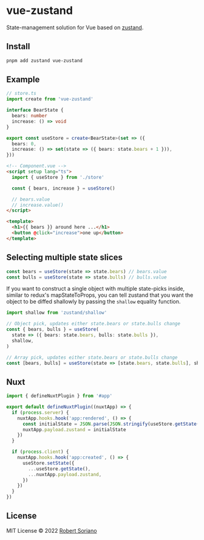 # vue-zustand

State-management solution for Vue based on [zustand](https://github.com/pmndrs/zustand).

## Install

```sh
pnpm add zustand vue-zustand
```

## Example

```ts
// store.ts
import create from 'vue-zustand'

interface BearState {
  bears: number
  increase: () => void
}

export const useStore = create<BearState>(set => ({
  bears: 0,
  increase: () => set(state => ({ bears: state.bears + 1 })),
}))
```

```html
<!-- Component.vue -->
<script setup lang="ts">
  import { useStore } from './store'

  const { bears, increase } = useStore()

  // bears.value
  // increase.value()
</script>

<template>
  <h1>{{ bears }} around here ...</h1>
  <button @click="increase">one up</button>
</template>
```

## Selecting multiple state slices

```ts
const bears = useStore(state => state.bears) // bears.value
const bulls = useStore(state => state.bulls) // bulls.value
```

If you want to construct a single object with multiple state-picks inside, similar to redux's mapStateToProps, you can tell zustand that you want the object to be diffed shallowly by passing the `shallow` equality function.

```ts
import shallow from 'zustand/shallow'

// Object pick, updates either state.bears or state.bulls change
const { bears, bulls } = useStore(
  state => ({ bears: state.bears, bulls: state.bulls }),
  shallow,
)

// Array pick, updates either state.bears or state.bulls change
const [bears, bulls] = useStore(state => [state.bears, state.bulls], shallow)
```

## Nuxt

```ts
import { defineNuxtPlugin } from '#app'

export default defineNuxtPlugin((nuxtApp) => {
  if (process.server) {
    nuxtApp.hooks.hook('app:rendered', () => {
      const initialState = JSON.parse(JSON.stringify(useStore.getState()))
      nuxtApp.payload.zustand = initialState
    })
  }

  if (process.client) {
    nuxtApp.hooks.hook('app:created', () => {
      useStore.setState({
        ...useStore.getState(),
        ...nuxtApp.payload.zustand,
      })
    })
  }
})
```

## License

MIT License © 2022 [Robert Soriano](https://github.com/wobsoriano)
